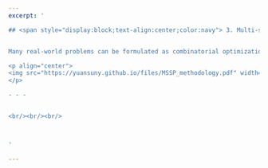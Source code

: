 ```yaml
---
excerpt: '

## <span style="display:block;text-align:center;color:navy"> 3. Multi-shot solution prediction for combinatorial optimisation </span>  


Many real-world problems can be formulated as combinatorial optimization. Tackling NP-hard combinatorial optimization problems typically requires specific algorithmic design with extensive domain knowledge. To alleviate human effort in this costly process, leveraging Machine Learning (ML) for combinatorial optimisation has attracted a lot of attention recently. In particular, ML models have been developed to automatically predict the optimal solutions for combinatorial optimisation problems. 

<p align="center">
<img src="https://yuansuny.github.io/files/MSSP_methodology.pdf" width="450" height="90"> 
</p>

- - -


<br/><br/><br/>



'

---
```


